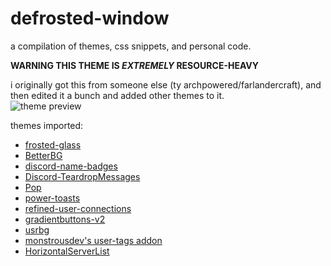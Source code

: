 # defrosted-window

a compilation of themes, css snippets, and personal code.

**WARNING THIS THEME IS *EXTREMELY* RESOURCE-HEAVY**

i originally got this from someone else (ty archpowered/farlandercraft), and then edited it a bunch and added other themes to it.  
![theme preview](https://send-me-femboy.thigh.pics/b6b84F3A0BeF01d4.jpg)

themes imported:

- [frosted-glass](https://github.com/DiscordStyles/FrostedGlass)
- [BetterBG](https://github.com/CloneyInnit/BetterBG)
- [discord-name-badges](https://github.com/Discord-Theme-Addons/discord-name-badges)
- [Discord-TeardropMessages](https://github.com/Freeplayg/Discord-TeardropMessages)
- [Pop](https://github.com/devinkid1/Pop)
- [power-toasts](https://github.com/Discord-Theme-Addons/power-toasts)
- [refined-user-connections](https://github.com/Discord-Theme-Addons/refined-user-connections)
- [gradientbuttons-v2](https://github.com/Discord-Theme-Addons/gradientbuttons-v2)
- [usrbg](https://github.com/Discord-Custom-Covers/usrbg)
- [monstrousdev's user-tags addon](https://github.com/monstrousdev/themes)
- [HorizontalServerList](https://github.com/DiscordStyles/HorizontalServerList)
